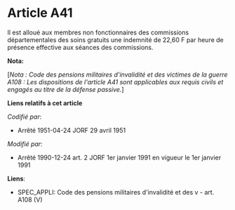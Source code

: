 # Article A41

Il est alloué aux membres non fonctionnaires des commissions départementales des soins gratuits une indemnité de 22,60 F par
heure de présence effective aux séances des commissions.

**Nota:**

[*Nota : Code des pensions militaires d'invalidité et des victimes de la guerre A108 : Les dispositions de l'article A41 sont
applicables aux requis civils et engagés au titre de la défense passive.*]

**Liens relatifs à cet article**

_Codifié par_:

  - Arrêté 1951-04-24 JORF 29 avril 1951

_Modifié par_:

  - Arrêté 1990-12-24 art. 2 JORF 1er janvier 1991 en vigueur le 1er janvier 1991

**Liens**:

  - SPEC_APPLI: Code des pensions militaires d'invalidité et des v - art. A108 (V)
